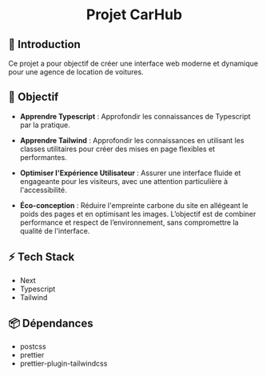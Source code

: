 <div align="center">

# Projet CarHub

</div>

## 🎉 Introduction

Ce projet a pour objectif de créer une interface web moderne et dynamique pour une agence de location de voitures.

## 🎯 Objectif

- <b>Apprendre Typescript</b> : Approfondir les connaissances de Typescript par la pratique.

- <b>Apprendre Tailwind</b> : Approfondir les connaissances en utilisant les classes utilitaires pour créer des mises en page flexibles et performantes.

- <b>Optimiser l'Expérience Utilisateur</b> : Assurer une interface fluide et engageante pour les visiteurs, avec une attention particulière à l'accessibilité.

- <b>Éco-conception</b> : Réduire l'empreinte carbone du site en allégeant le poids des pages et en optimisant les images. L’objectif est de combiner performance et respect de l’environnement, sans compromettre la qualité de l'interface.

## ⚡ Tech Stack

- Next
- Typescript
- Tailwind

## 📦️ Dépendances

- postcss
- prettier
- prettier-plugin-tailwindcss
